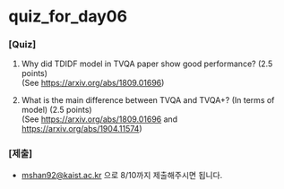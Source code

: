 # quiz_for_day06

### [Quiz]
1. Why did TDIDF model in TVQA paper show good performance? (2.5 points)  
   (See https://arxiv.org/abs/1809.01696)  

2. What is the main difference between TVQA and TVQA+? (In terms of model) (2.5 points)  
   (See https://arxiv.org/abs/1809.01696 and https://arxiv.org/abs/1904.11574)  

### [제출]
* mshan92@kaist.ac.kr 으로 8/10까지 제출해주시면 됩니다.
